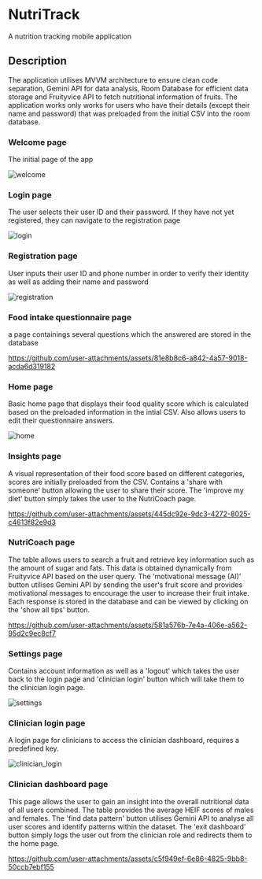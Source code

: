 # NutriTrack
A nutrition tracking mobile application

## Description
The application utilises MVVM architecture to ensure clean code separation, Gemini API for data analysis, Room Database for efficient data storage and Fruityvice API to fetch nutritional information of fruits. The application works only works for users who have their details (except their name and password) that was preloaded from the initial CSV into the room database.

### Welcome page
The initial page of the app

![welcome](https://github.com/user-attachments/assets/fe679579-0ad4-437c-95e7-541d41240af4)


### Login page 
The user selects their user ID and their password. If they have not yet registered, they can navigate to the registration page

![login](https://github.com/user-attachments/assets/3083401d-3ba1-4fe4-bb8c-411424a1b118)


### Registration page
User inputs their user ID and phone number in order to verify their identity as well as adding their name and password

![registration](https://github.com/user-attachments/assets/4ce18629-2f7c-4a8a-87d1-130adada2608)


### Food intake questionnaire page
a page containings several questions which the answered are stored in the database

https://github.com/user-attachments/assets/81e8b8c6-a842-4a57-9018-acda6d319182


### Home page
Basic home page that displays their food quality score which is calculated based on the preloaded information in the intial CSV. Also allows users to edit their questionnaire answers.

![home](https://github.com/user-attachments/assets/20b585c8-fca9-43d4-b693-00bed16a8984)


### Insights page
A visual representation of their food score based on different categories, scores are initially preloaded from the CSV. Contains a 'share with someone' button allowing the user to share their score. The 'improve my diet' button simply takes the user to the NutriCoach page.

https://github.com/user-attachments/assets/445dc92e-9dc3-4272-8025-c4613f82e9d3 


### NutriCoach page
The table allows users to search a fruit and retrieve key information such as the amount of sugar and fats. This data is obtained dynamically from Fruityvice API based on the user query. The 'motivational message (AI)' button utilises Gemini API by sending the user's fruit score and provides motivational messages to encourage the user to increase their fruit intake. Each response is stored in the database and can be viewed by clicking on the 'show all tips' button.

https://github.com/user-attachments/assets/581a576b-7e4a-406e-a562-95d2c9ec8cf7


### Settings page
Contains account information as well as a 'logout' which takes the user back to the login page and 'clinician login' button which will take them to the clinician login page.

![settings](https://github.com/user-attachments/assets/ac129422-d3c1-4ea4-8520-ab7f2d33c1c6)


### Clinician login page
A login page for clinicians to access the clinician dashboard, requires a predefined key. 

![clinician_login](https://github.com/user-attachments/assets/d832be62-1090-4d40-8ccd-183589a1b1c0)


### Clinician dashboard page
This page allows the user to gain an insight into the overall nutritional data of all users combined. The table provides the average HEIF scores of males and females. The 'find data pattern' button utilises Gemini API to analyse all user scores and identify patterns within the dataset. The 'exit dashboard' button simply logs the user out from the clinician role and redirects them to the home page. 

https://github.com/user-attachments/assets/c5f949ef-6e86-4825-9bb8-50ccb7ebf155






